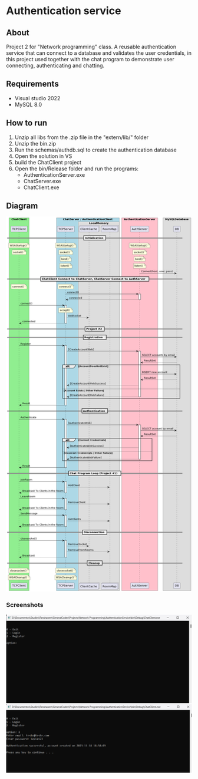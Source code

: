 # Authentication service

## About

Project 2 for "Network programming" class. A reusable authentication service that can connect to a database and validates the user credentials, in this project used together with the chat program to demonstrate user connecting, authenticating and chatting.

## Requirements

- Visual studio 2022
- MySQL 8.0

## How to run

1. Unzip all libs from the .zip file in the "extern/lib/" folder
2. Unzip the bin.zip
3. Run the schemas/authdb.sql to create the authentication database
4. Open the solution in VS
5. build the ChatClient project
6. Open the bin/Release folder and run the programs:
    - AuthenticationServer.exe
    - ChatServer.exe
    - ChatClient.exe

## Diagram

![Web sequence](docs/websequencediagram.png)

### Screenshots

![Login screen](docs/loginpage.png)
![Created screen](docs/createdpage.png)
